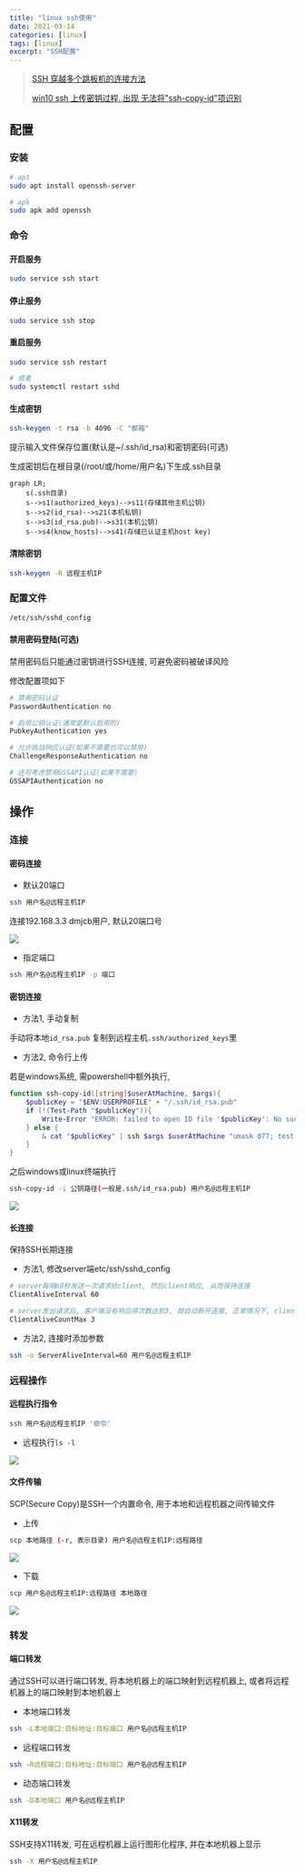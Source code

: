 ```yaml
---
title: "linux ssh使用"
date: 2021-03-14
categories: [linux]
tags: [linux]
excerpt: "SSH配置"
---
```


> [SSH 穿越多个跳板机的连接方法](https://murphypei.github.io/blog/2021/12/ssh-proxyjump.html)
>
> [win10 ssh 上传密钥过程, 出现 无法将"ssh-copy-id"项识别](https://blog.csdn.net/Defiler_Lee/article/details/116278442)

## 配置

### 安装

```sh
# apt
sudo apt install openssh-server

# apk
sudo apk add openssh
```

### 命令

#### 开启服务

```sh
sudo service ssh start
```

#### 停止服务

```sh
sudo service ssh stop
```

#### 重启服务

```sh
sudo service ssh restart

# 或者
sudo systemctl restart sshd
```

#### 生成密钥

```sh
ssh-keygen -t rsa -b 4096 -C "邮箱"
```

提示输入文件保存位置(默认是~/.ssh/id_rsa)和密钥密码(可选)

生成密钥后在根目录(/root/或/home/用户名)下生成.ssh目录

```mermaid
graph LR;
    s(.ssh目录)
    s-->s1(authorized_keys)-->s11(存储其他主机公钥)
    s-->s2(id_rsa)-->s21(本机私钥)
    s-->s3(id_rsa.pub)-->s31(本机公钥)
    s-->s4(know_hosts)-->s41(存储已认证主机host key)
```

#### 清除密钥

```sh
ssh-keygen -R 远程主机IP
```

### 配置文件

```sh
/etc/ssh/sshd_config
```

#### 禁用密码登陆(可选)

禁用密码后只能通过密钥进行SSH连接, 可避免密码被破译风险

修改配置项如下

```sh
# 禁用密码认证
PasswordAuthentication no

# 启用公钥认证(通常是默认启用的)
PubkeyAuthentication yes

# 允许挑战响应认证(如果不需要也可以禁用)
ChallengeResponseAuthentication no

# 还可考虑禁用GSSAPI认证(如果不需要)
GSSAPIAuthentication no
```

## 操作

### 连接

#### 密码连接

- 默认20端口

```sh
ssh 用户名@远程主机IP
```

连接192.168.3.3 dmjcb用户, 默认20端口号

![](/assets/image/20241109_164123.jpg)

- 指定端口

```sh
ssh 用户名@远程主机IP -p 端口
```

#### 密钥连接

- 方法1, 手动复制

手动将本地`id_rsa.pub` 复制到远程主机`.ssh/authorized_keys`里

- 方法2, 命令行上传

若是windows系统, 需powershell中额外执行,

```powershell
function ssh-copy-id([string]$userAtMachine, $args){
    $publicKey = "$ENV:USERPROFILE" + "/.ssh/id_rsa.pub"
    if (!(Test-Path "$publicKey")){
        Write-Error "ERROR: failed to open ID file '$publicKey': No such file"
    } else {
        & cat "$publicKey" | ssh $args $userAtMachine "umask 077; test -d .ssh || mkdir .ssh ; cat >> .ssh/authorized_keys || exit 1"
    }
}
```

之后windows或linux终端执行

```sh
ssh-copy-id -i 公钥路径(一般是.ssh/id_rsa.pub) 用户名@远程主机IP
```

![](/assets/image/20241206_115748.jpg)

#### 长连接

保持SSH长期连接

- 方法1, 修改server端etc/ssh/sshd_config

```sh
# server每隔60秒发送一次请求给client, 然后client响应, 从而保持连接
ClientAliveInterval 60 

# server发出请求后, 客户端没有响应得次数达到3, 就自动断开连接, 正常情况下, client不会不响应
ClientAliveCountMax 3 
```

- 方法2, 连接时添加参数

```sh
ssh -o ServerAliveInterval=60 用户名@远程主机IP
```

### 远程操作

#### 远程执行指令

```sh
ssh 用户名@远程主机IP '命令'
```

- 远程执行`ls -l`

![](/assets/image/20241206_221806.jpg)

#### 文件传输

SCP(Secure Copy)是SSH一个内置命令, 用于本地和远程机器之间传输文件

- 上传

```sh
scp 本地路径 (-r, 表示目录) 用户名@远程主机IP:远程路径
```

![](/assets/image/20241206_221052.jpg)

- 下载

```sh
scp 用户名@远程主机IP:远程路径 本地路径
```

![](/assets/image/20241206_221634.jpg)

### 转发

#### 端口转发

通过SSH可以进行端口转发, 将本地机器上的端口映射到远程机器上, 或者将远程机器上的端口映射到本地机器上

- 本地端口转发

```sh
ssh -L本地端口:目标地址:目标端口 用户名@远程主机IP
```

- 远程端口转发

```sh
ssh -R远程端口:目标地址:目标端口 用户名@远程主机IP
```

- 动态端口转发

```sh
ssh -D本地端口 用户名@远程主机IP
```

#### X11转发

SSH支持X11转发, 可在远程机器上运行图形化程序, 并在本地机器上显示

```sh
ssh -X 用户名@远程主机IP
```